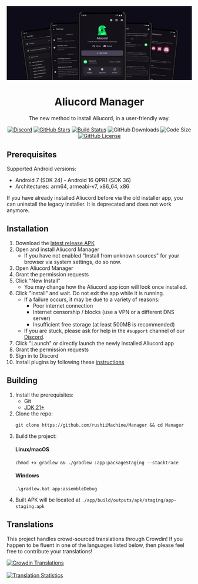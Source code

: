 <div align="center">
    <img src=".github/assets/manager-preview.png" alt="Aliucord Manager preview" />
    <h1>Aliucord Manager</h1>
    <p>The new method to install Aliucord, in a user-friendly way.</p>

[![Discord](https://img.shields.io/discord/811255666990907402?logo=discord&logoColor=white&style=for-the-badge&color=5865F2)](https://discord.gg/EsNDvBaHVU)
[![GitHub Stars](https://img.shields.io/github/stars/Aliucord/Manager?logo=github&style=for-the-badge&color=ffd663)](https://github.com/Aliucord/Manager/stargazers)
[![Build Status](https://img.shields.io/github/actions/workflow/status/Aliucord/Manager/build.yml?label=Build&logo=github&style=for-the-badge&branch=main)](https://nightly.link/Aliucord/Manager/workflows/android/main/app.zip)
![GitHub Downloads](https://img.shields.io/github/downloads/Aliucord/Manager/total?style=for-the-badge&logo=github)
![Code Size](https://img.shields.io/github/languages/code-size/Aliucord/Manager?logo=github&logoColor=%23fff&style=for-the-badge)
[![GitHub License](https://img.shields.io/github/license/Aliucord/Manager?style=for-the-badge)](https://github.com/Aliucord/Manager/blob/main/LICENSE)

</div>

## Prerequisites

Supported Android versions:

- Android 7 (SDK 24) - Android 16 QPR1 (SDK 36)
- Architectures: arm64, armeabi-v7, x86_64, x86

If you have already installed Aliucord before via the old installer app, you can uninstall the
legacy installer. It is deprecated and does not work anymore.

## Installation

1. Download the [latest release APK](https://github.com/Aliucord/Manager/releases/latest)
2. Open and install Aliucord Manager
    - If you have not enabled "Install from unknown sources" for your browser via system settings, do so now.
3. Open Aliucord Manager
4. Grant the permission requests
5. Click "New Install"
    - You may change how the Aliucord app icon will look once installed.
6. Click "Install" and wait. Do not exit the app while it is running.
    - If a failure occurs, it may be due to a variety of reasons:
        - Poor internet connection
        - Internet censorship / blocks (use a VPN or a different DNS server)
        - Insufficient free storage (at least 500MB is recommended)
    - If you are stuck, please ask for help in the `#support` channel of our [Discord](https://discord.gg/EsNDvBaHVU0).
7. Click "Launch" or directly launch the newly installed Aliucord app
8. Grant the permission requests
9. Sign in to Discord
10. Install plugins by following these [instructions](https://github.com/aliucord/aliucord#-plugin-installation)

## Building

1. Install the prerequisites:
    - Git
    - [JDK 21+](https://adoptium.net/temurin/releases/?os=any&arch=any&version=21)
2. Clone the repo:
   ```shell
   git clone https://github.com/rushiiMachine/Manager && cd Manager
   ```
3. Build the project:
   #### Linux/macOS
   ```shell
   chmod +x gradlew && ./gradlew :app:packageStaging --stacktrace
   ```
   #### Windows
   ```shell
   .\gradlew.bat app:assembleDebug
   ```
4. Built APK will be located at `./app/build/outputs/apk/staging/app-staging.apk`

## Translations

This project handles crowd-sourced translations through Crowdin! If you happen to be fluent in one of the languages listed below,
then please feel free to contribute your translations!

[![Crowdin Translations](https://badges.crowdin.net/badge/light/crowdin-on-dark.png)](https://crowdin.com/project/aliucord-manager)
<br/><br/>
[![Translation Statistics](https://badges.awesome-crowdin.com/translation-15208176-543502.png)](https://crowdin.com/project/aliucord-manager)
